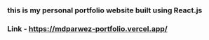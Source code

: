 ### this is my personal portfolio website built using React.js
### Link - https://mdparwez-portfolio.vercel.app/
